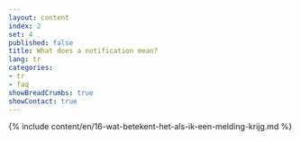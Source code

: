```yaml
---
layout: content
index: 2
set: 4
published: false 
title: What does a notification mean?
lang: tr
categories:
- tr
- faq
showBreadCrumbs: true
showContact: true
---
```

{% include content/en/16-wat-betekent-het-als-ik-een-melding-krijg.md %}
